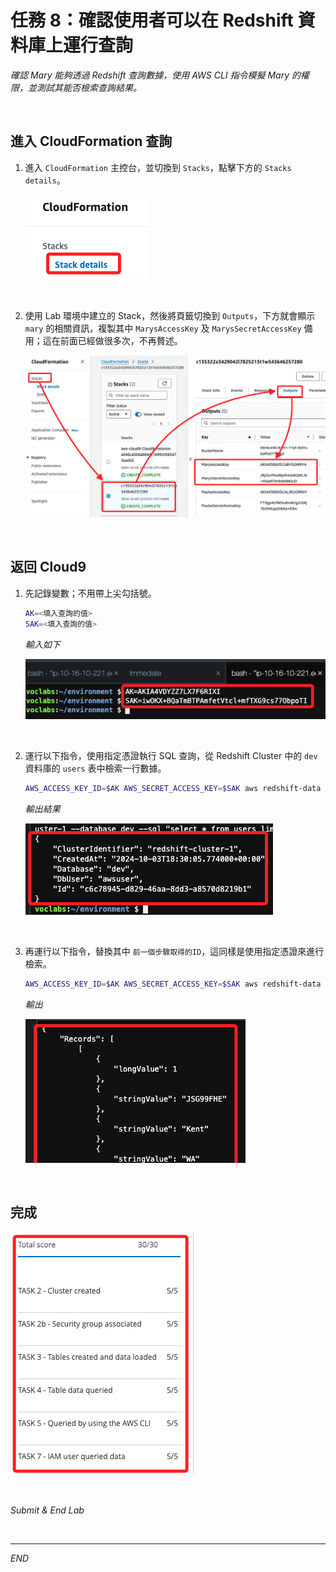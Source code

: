 # 任務 8：確認使用者可以在 Redshift 資料庫上運行查詢

_確認 Mary 能夠透過 Redshift 查詢數據，使用 AWS CLI 指令模擬 Mary 的權限，並測試其能否檢索查詢結果。_

<br>

## 進入 CloudFormation 查詢

1. 進入 `CloudFormation` 主控台，並切換到 `Stacks`，點擊下方的 `Stacks details`。

    ![](images/img_63.png)

<br>

2. 使用 Lab 環境中建立的 Stack，然後將頁籤切換到 `Outputs`，下方就會顯示 `mary` 的相關資訊，複製其中 `MarysAccessKey` 及 `MarysSecretAccessKey` 備用；這在前面已經做很多次，不再贅述。

    ![](images/img_57.png)

<br>

## 返回 Cloud9

1. 先記錄變數；不用帶上尖勾括號。

    ```bash
    AK=<填入查詢的值>
    SAK=<填入查詢的值>
    ```

    _輸入如下_

    ![](images/img_64.png)

<br>

2. 運行以下指令，使用指定憑證執行 SQL 查詢，從 Redshift Cluster 中的 `dev` 資料庫的 `users` 表中檢索一行數據。

    ```bash
    AWS_ACCESS_KEY_ID=$AK AWS_SECRET_ACCESS_KEY=$SAK aws redshift-data execute-statement --region us-east-1 --db-user awsuser --cluster-identifier redshift-cluster-1 --database dev --sql "select * from users limit 1"
    ```

    _輸出結果_

    ![](images/img_65.png)

<br>

3. 再運行以下指令，替換其中 `前一個步驟取得的ID`，這同樣是使用指定憑證來進行檢索。

    ```bash
    AWS_ACCESS_KEY_ID=$AK AWS_SECRET_ACCESS_KEY=$SAK aws redshift-data get-statement-result  --id <前一個步驟取得的ID> --region us-east-1
    ```

    _輸出_

    ![](images/img_66.png)

<br>

## 完成

![](images/img_67.png)

<br>

_Submit & End Lab_

<br>

___

_END_
